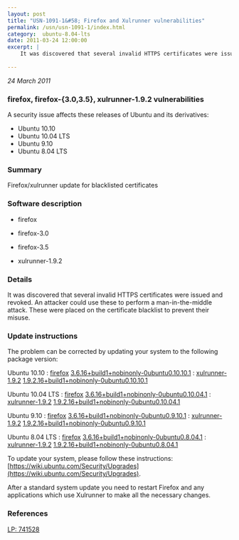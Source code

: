 ```yaml
---
layout: post
title: "USN-1091-1&#58; Firefox and Xulrunner vulnerabilities"
permalink: /usn/usn-1091-1/index.html
category:  ubuntu-8.04-lts
date: 2011-03-24 12:00:00
excerpt: |
    It was discovered that several invalid HTTPS certificates were issued and revoked. An attacker could use these to perform a man-in-the-middle attack. These were placed on the certificate blacklist to prevent their misuse. 
    
--- 
```

 
 

*24 March 2011*

### firefox, firefox-{3.0,3.5}, xulrunner-1.9.2 vulnerabilities

A security issue affects these releases of Ubuntu and its derivatives:

* Ubuntu 10.10
* Ubuntu 10.04 LTS
* Ubuntu 9.10
* Ubuntu 8.04 LTS

### Summary

Firefox/xulrunner update for blacklisted certificates 

### Software description

* firefox 

* firefox-3.0 

* firefox-3.5 

* xulrunner-1.9.2 

### Details

It was discovered that several invalid HTTPS certificates were issued and revoked. An attacker could use these to perform a man-in-the-middle attack. These were placed on the certificate blacklist to prevent their misuse. 

### Update instructions

The problem can be corrected by updating your system to the following package version:

Ubuntu 10.10
 : [firefox](https://launchpad.net/ubuntu/+source/firefox) <span> [3.6.16+build1+nobinonly-0ubuntu0.10.10.1](https://launchpad.net/ubuntu/+source/firefox/3.6.16+build1+nobinonly-0ubuntu0.10.10.1) </span> 
 : [xulrunner-1.9.2](https://launchpad.net/ubuntu/+source/xulrunner-1.9.2) <span> [1.9.2.16+build1+nobinonly-0ubuntu0.10.10.1](https://launchpad.net/ubuntu/+source/xulrunner-1.9.2/1.9.2.16+build1+nobinonly-0ubuntu0.10.10.1) </span> 

Ubuntu 10.04 LTS
 : [firefox](https://launchpad.net/ubuntu/+source/firefox) <span> [3.6.16+build1+nobinonly-0ubuntu0.10.04.1](https://launchpad.net/ubuntu/+source/firefox/3.6.16+build1+nobinonly-0ubuntu0.10.04.1) </span> 
 : [xulrunner-1.9.2](https://launchpad.net/ubuntu/+source/xulrunner-1.9.2) <span> [1.9.2.16+build1+nobinonly-0ubuntu0.10.04.1](https://launchpad.net/ubuntu/+source/xulrunner-1.9.2/1.9.2.16+build1+nobinonly-0ubuntu0.10.04.1) </span> 

Ubuntu 9.10
 : [firefox](https://launchpad.net/ubuntu/+source/firefox-3.5) <span> [3.6.16+build1+nobinonly-0ubuntu0.9.10.1](https://launchpad.net/ubuntu/+source/firefox-3.5/3.6.16+build1+nobinonly-0ubuntu0.9.10.1) </span> 
 : [xulrunner-1.9.2](https://launchpad.net/ubuntu/+source/xulrunner-1.9.2) <span> [1.9.2.16+build1+nobinonly-0ubuntu0.9.10.1](https://launchpad.net/ubuntu/+source/xulrunner-1.9.2/1.9.2.16+build1+nobinonly-0ubuntu0.9.10.1) </span> 

Ubuntu 8.04 LTS
 : [firefox](https://launchpad.net/ubuntu/+source/firefox-3.0) <span> [3.6.16+build1+nobinonly-0ubuntu0.8.04.1](https://launchpad.net/ubuntu/+source/firefox-3.0/3.6.16+build1+nobinonly-0ubuntu0.8.04.1) </span> 
 : [xulrunner-1.9.2](https://launchpad.net/ubuntu/+source/xulrunner-1.9.2) <span> [1.9.2.16+build1+nobinonly-0ubuntu0.8.04.1](https://launchpad.net/ubuntu/+source/xulrunner-1.9.2/1.9.2.16+build1+nobinonly-0ubuntu0.8.04.1) </span> 

To update your system, please follow these instructions: [https://wiki.ubuntu.com/Security/Upgrades](https://wiki.ubuntu.com/Security/Upgrades).

After a standard system update you need to restart Firefox and any applications which use Xulrunner to make all the necessary changes. 

### References

 
 [LP: 741528](https://launchpad.net/bugs/741528)
 

